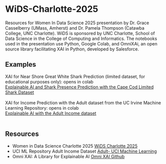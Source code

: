 # WiDS-Charlotte-2025
Resources for Women In Data Science 2025 presentation by Dr. Grace Casselberry (UMass, Amherst) and Dr. Pamela Thompson (Catawba College, UNC Charlotte). WiDS is sponsored by UNC Charlotte, School of Data Science in the College of Computing and Informatics. The notebooks used in the presentation use Python, Google Colab, and OmniXAi, an open source library facilitating XAI in Python, developed by Salesforce. 
## Examples
XAI for Near Shore Great White Shark Prediction (limited dataset, for educational purposes only): opens in colab<br>
<a href="https://colab.research.google.com/github/DrPamelaThompson/WiDS-Charlotte-2025/blob/main/XAI_shark_presence_prediction_WiDS.ipynb">Explainable AI and Shark Presence Prediction with the Cape Cod Limited Shark Dataset</a><br><br>
XAI for Income Prediction with the Adult dataset from the UC Irvine Machine Learning Repository: opens in colab<br>
<a href="https://githubtocolab.com/DrPamelaThompson/WiDS-Charlotte-2025/blob/main/XAI_income_prediction.ipynb">Explainable AI with the Adult Income dataset</a><br><br>
## Resources
<ul>
  <li>Women in Data Science Charlotte 2025 <a href="https://wids.charlotte.edu">WiDS Charlotte 2025</a></li>
  <li>UCI ML Repository Adult Income Dataset <a href="https://archive.ics.uci.edu/dataset/2/adult">Adult- UCI Machine Learning</a></li>
  <li>Omni XAI: A Library for Explainable AI <a href="https://github.com/salesforce/OmniXAI">Omni XAI Github</a></li>
</ul>

